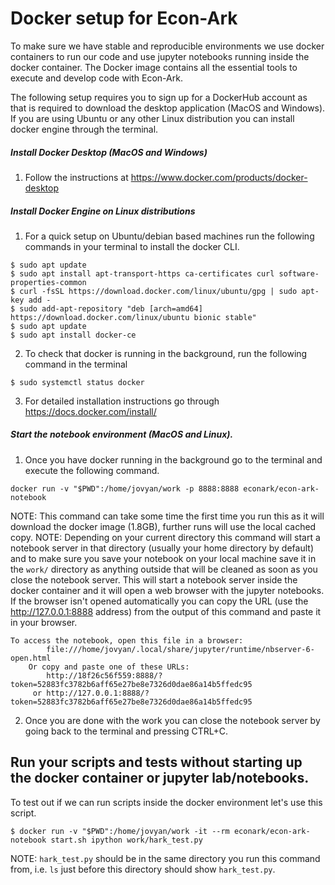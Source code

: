 # Docker setup for Econ-Ark

To make sure we have stable and reproducible environments we use docker containers to run our code and use jupyter notebooks running inside the docker container.
The Docker image contains all the essential tools to execute and develop code with Econ-Ark.

The following setup requires you to sign up for a DockerHub account as that is required to download the desktop application (MacOS and Windows). If you are using Ubuntu or any other Linux distribution you can install docker engine through the terminal.

##### Install Docker Desktop (MacOS and Windows)
1. Follow the instructions at https://www.docker.com/products/docker-desktop

##### Install Docker Engine on Linux distributions
1. For a quick setup on Ubuntu/debian based machines run the following commands in your terminal to install the docker CLI.
```
$ sudo apt update 
$ sudo apt install apt-transport-https ca-certificates curl software-properties-common 
$ curl -fsSL https://download.docker.com/linux/ubuntu/gpg | sudo apt-key add -
$ sudo add-apt-repository "deb [arch=amd64] https://download.docker.com/linux/ubuntu bionic stable"
$ sudo apt update
$ sudo apt install docker-ce
```
2. To check that docker is running in the background, run the following command in the terminal
```
$ sudo systemctl status docker
```
3. For detailed installation instructions go through https://docs.docker.com/install/

##### Start the notebook environment (MacOS and Linux).
1. Once you have docker running in the background go to the terminal and execute the following command.
```
docker run -v "$PWD":/home/jovyan/work -p 8888:8888 econark/econ-ark-notebook
```
NOTE: This command can take some time the first time you run this as it will download the docker image (1.8GB), further runs will use the local cached copy.
NOTE: Depending on your current directory this command will start a notebook server in that directory (usually your home directory by default) and to make sure you save your notebook on your local machine save it in the `work/` directory as anything outside that will be cleaned as soon as you close the notebook server.
This will start a notebook server inside the docker container and it will open a web browser with the jupyter notebooks.
If the browser isn't opened automatically you can copy the  URL (use the http://127.0.0.1:8888 address) from the output of this command and paste it in your browser.

```
To access the notebook, open this file in a browser:
        file:///home/jovyan/.local/share/jupyter/runtime/nbserver-6-open.html
    Or copy and paste one of these URLs:
        http://18f26c56f559:8888/?token=52883fc3782b6aff65e27be8e7326d0dae86a14b5ffedc95
     or http://127.0.0.1:8888/?token=52883fc3782b6aff65e27be8e7326d0dae86a14b5ffedc95
```
2. Once you are done with the work you can close the notebook server by going back to the terminal and pressing CTRL+C.

## Run your scripts and tests without starting up the docker container or jupyter lab/notebooks.

To test out if we can run scripts inside the docker environment let's use this script.
```
$ docker run -v "$PWD":/home/jovyan/work -it --rm econark/econ-ark-notebook start.sh ipython work/hark_test.py
```
NOTE: `hark_test.py` should be in the same directory you run this command from, i.e. `ls` just before this directory should show `hark_test.py`.


